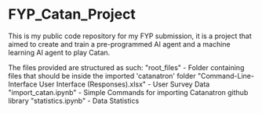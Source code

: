 # FYP_Catan_Project
This is my public code repository for my FYP submission, it is a project that aimed to create and train a pre-programmed AI agent and a machine learning AI agent to play Catan.

The files provided are structured as such:
"root_files" - Folder containing files that should be inside the imported 'catanatron' folder
"Command-Line-Interface User Interface (Responses).xlsx" - User Survey Data
"import_catan.ipynb" - Simple Commands for importing Catanatron github library
"statistics.ipynb" - Data Statistics

